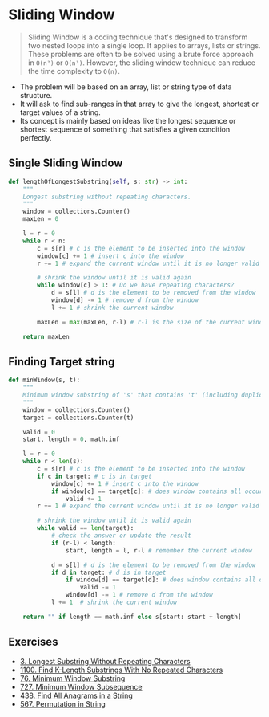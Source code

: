 # Sliding Window

> Sliding Window is a coding technique that's designed to transform two nested loops into a single loop. It applies to arrays, lists or strings. These problems are often to be solved using a brute force approach in `O(n²)` or `O(n³)`. However, the sliding window technique can reduce the time complexity to `O(n)`.

- The problem will be based on an array, list or string type of data structure.
- It will ask to find sub-ranges in that array to give the longest, shortest or target values of a string.
- Its concept is mainly based on ideas like the longest sequence or shortest sequence of something that satisfies a given condition perfectly.

## Single Sliding Window

```py
def lengthOfLongestSubstring(self, s: str) -> int:
    """
    Longest substring without repeating characters.
    """
    window = collections.Counter()
    maxLen = 0

    l = r = 0
    while r < n:
        c = s[r] # c is the element to be inserted into the window
        window[c] += 1 # insert c into the window
        r += 1 # expand the current window until it is no longer valid

        # shrink the window until it is valid again
        while window[c] > 1: # Do we have repeating characters?
            d = s[l] # d is the element to be removed from the window
            window[d] -= 1 # remove d from the window
            l += 1 # shrink the current window

        maxLen = max(maxLen, r-l) # r-l is the size of the current window

    return maxLen
```

## Finding Target string

```py
def minWindow(s, t):
    """
    Minimum window substring of 's' that contains 't' (including duplicates)
    """
    window = collections.Counter()
    target = collections.Counter(t)

    valid = 0
    start, length = 0, math.inf

    l = r = 0
    while r < len(s):
        c = s[r] # c is the element to be inserted into the window
        if c in target: # c is in target
            window[c] += 1 # insert c into the window
            if window[c] == target[c]: # does window contains all occurrences of c?
                valid += 1
        r += 1 # expand the current window until it is no longer valid

        # shrink the window until it is valid again
        while valid == len(target):
            # check the answer or update the result
            if (r-l) < length:
                start, length = l, r-l # remember the current window

            d = s[l] # d is the element to be removed from the window
            if d in target: # d is in target
                if window[d] == target[d]: # does window contains all occurrences of d?
                    valid -= 1
                window[d] -= 1 # remove d from the window
            l += 1  # shrink the current window

    return "" if length == math.inf else s[start: start + length]
```

## Exercises

- [3. Longest Substring Without Repeating Characters](https://leetcode.com/problems/longest-substring-without-repeating-characters/)
- [1100. Find K-Length Substrings With No Repeated Characters](https://leetcode.com/problems/find-k-length-substrings-with-no-repeated-characters/)
- [76. Minimum Window Substring](https://leetcode.com/problems/minimum-window-substring/)
- [727. Minimum Window Subsequence](https://leetcode.com/problems/minimum-window-subsequence/)
- [438. Find All Anagrams in a String](https://leetcode.com/problems/find-all-anagrams-in-a-string/)
- [567. Permutation in String](https://leetcode.com/problems/permutation-in-string/)
